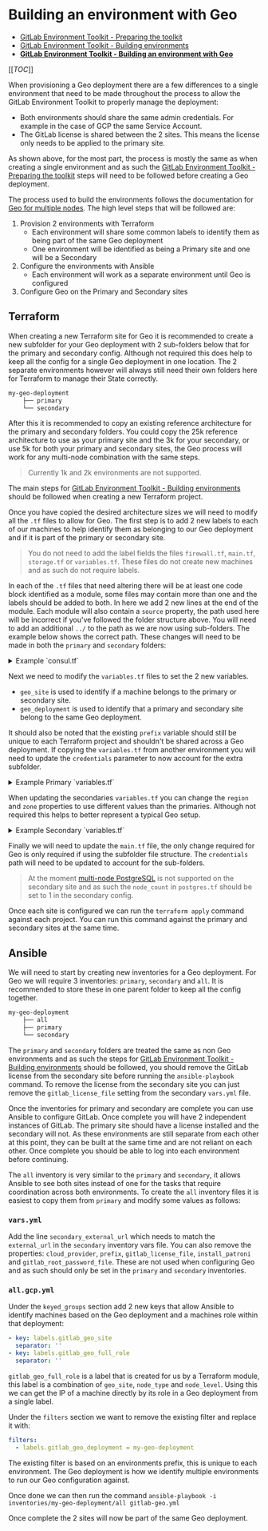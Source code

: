 # Building an environment with Geo

* [GitLab Environment Toolkit - Preparing the toolkit](prep_toolkit.md)
* [GitLab Environment Toolkit - Building environments](building_environments.md)
* [**GitLab Environment Toolkit - Building an environment with Geo**](building_geo_environments.md)

[[_TOC_]]

When provisioning a Geo deployment there are a few differences to a single environment that need to be made throughout the process to allow the GitLab Environment Toolkit to properly manage the deployment:

* Both environments should share the same admin credentials. For example in the case of GCP the same Service Account.
* The GitLab license is shared between the 2 sites. This means the license only needs to be applied to the primary site.

As shown above, for the most part, the process is mostly the same as when creating a single environment and as such the [GitLab Environment Toolkit - Preparing the toolkit](prep_toolkit.md) steps will need to be followed before creating a Geo deployment.

The process used to build the environments follows the documentation for [Geo for multiple nodes](https://docs.gitlab.com/ee/administration/geo/replication/multiple_servers.html). The high level steps that will be followed are:

1. Provision 2 environments with Terraform
    * Each environment will share some common labels to identify them as being part of the same Geo deployment
    * One environment will be identified as being a Primary site and one will be a Secondary
2. Configure the environments with Ansible
    * Each environment will work as a separate environment until Geo is configured
3. Configure Geo on the Primary and Secondary sites

## Terraform

When creating a new Terraform site for Geo it is recommended to create a new subfolder for your Geo deployment with 2 sub-folders below that for the primary and secondary config. Although not required this does help to keep all the config for a single Geo deployment in one location. The 2 separate environments however will always still need their own folders here for Terraform to manage their State correctly.

```bash
my-geo-deployment
    ├── primary
    └── secondary
```

After this it is recommended to copy an existing reference architecture for the primary and secondary folders. You could copy the 25k reference architecture to use as your primary site and the 3k for your secondary, or use 5k for both your primary and secondary sites, the Geo process will work for any multi-node combination with the same steps.

>Currently 1k and 2k environments are not supported.

The main steps for [GitLab Environment Toolkit - Building environments](building_environments.md) should be followed when creating a new Terraform project.

Once you have copied the desired architecture sizes we will need to modify all the `.tf` files to allow for Geo. The first step is to add 2 new labels to each of our machines to help identify them as belonging to our Geo deployment and if it is part of the primary or secondary site.

> You do not need to add the label fields the files `firewall.tf`, `main.tf`, `storage.tf` or `variables.tf`. These files do not create new machines and as such do not require labels.

In each of the `.tf` files that need altering there will be at least one code block identified as a module, some files may contain more than one and the labels should be added to both. In here we add 2 new lines at the end of the module. Each module will also contain a `source` property, the path used here will be incorrect if you've followed the folder structure above. You will need to add an additional `../` to the path as we are now using sub-folders. The example below shows the correct path.
These changes will need to be made in both the `primary` and `secondary` folders:
<details>
  <summary>Example `consul.tf`</summary>

```terraform
  module "consul" {
    source = "../../modules/gitlab_gcp_instance"

    prefix = "${var.prefix}"
    node_type = "consul"
    node_count = 3

    geo_site = "${var.geo_site}"
    geo_deployment = "${var.geo_deployment}"

    machine_type = "n1-highcpu-2"
    machine_image = "${var.machine_image}"
  }

  output "consul" {
    value = module.consul
  }
```

</details>

Next we need to modify the `variables.tf` files to set the 2 new variables.

* `geo_site` is used to identify if a machine belongs to the primary or secondary site.
* `geo_deployment` is used to identify that a primary and secondary site belong to the same Geo deployment.

It should also be noted that the existing `prefix` variable should still be unique to each Terraform project and shouldn't be shared across a Geo deployment.
If copying the `variables.tf` from another environment you will need to update the `credentials` parameter to now account for the extra subfolder.

<details>
  <summary>Example Primary `variables.tf`</summary>

  ```terraform
    variable "project" {
      default = "<Project ID>"
    }

    variable "credentials_file" {
      default = "<Credentials>"
    }

    variable "region" {
      default = "us-east1"
    }

    variable "zone" {
      default = "us-east1-c"
    }

    variable "prefix" {
      default = "my-10k-environment"
    }

    variable "machine_image" {
      default = "ubuntu-1804-lts"
    }

    variable "external_ip" {
      default = "<external ip>"
    }

    variable "geo_site" {
      default = "geo-primary"
    }

    variable "geo_deployment" {
      default = "my-geo-deployment"
    }
  ```

</details>

When updating the secondaries `variables.tf` you can change the `region` and `zone` properties to use different values than the primaries. Although not required this helps to better represent a typical Geo setup.

<details>
  <summary>Example Secondary `variables.tf`</summary>

  ```terraform
    variable "project" {
      default = "<Project ID>"
    }

    variable "credentials_file" {
      default = "<Credentials>"
    }

    variable "region" {
      default = "europe-west4"
    }

    variable "zone" {
      default = "europe-west4-a"
    }

    variable "prefix" {
      default = "my-3k-environment"
    }

    variable "machine_image" {
      default = "ubuntu-1804-lts"
    }

    variable "external_ip" {
      default = "<external ip>"
    }

    variable "geo_site" {
      default = "geo-secondary"
    }

    variable "geo_deployment" {
      default = "my-geo-deployment"
    }
  ```

</details>

Finally we will need to update the `main.tf` file, the only change required for Geo is only required if using the subfolder file structure. The `credentials` path will need to be updated to account for the sub-folders.

> At the moment [multi-node PostgreSQL](https://docs.gitlab.com/ee/administration/geo/replication/multiple_servers.html#step-2-configure-the-main-read-only-replica-postgresql-database-on-the-secondary-node) is not supported on the secondary site and as such the `node_count` in `postgres.tf` should be set to 1 in the secondary config.

Once each site is configured we can run the `terraform apply` command against each project. You can run this command against the primary and secondary sites at the same time.

## Ansible

We will need to start by creating new inventories for a Geo deployment. For Geo we will require 3 inventories: `primary`, `secondary` and `all`. It is recommended to store these in one parent folder to keep all the config together.

```bash
my-geo-deployment
    ├── all
    ├── primary
    └── secondary
```

The `primary` and `secondary` folders are treated the same as non Geo environments and as such the steps for [GitLab Environment Toolkit - Building environments](building_environments.md#2-configuring-gitlab-on-the-environment-with-ansible) should be followed, you should remove the GitLab license from the secondary site before running the `ansible-playbook` command. To remove the license from the secondary site you can just remove the `gitlab_license_file` setting from the secondary `vars.yml` file.

Once the inventories for primary and secondary are complete you can use Ansible to configure GitLab. Once complete you will have 2 independent instances of GitLab. The primary site should have a license installed and the secondary will not.
As these environments are still separate from each other at this point, they can be built at the same time and are not reliant on each other. Once complete you should be able to log into each environment before continuing.

The `all` inventory is very similar to the `primary` and `secondary`, it allows Ansible to see both sites instead of one for the tasks that require coordination across both environments. To create the `all` inventory files it is easiest to copy them from `primary` and modify some values as follows:

### `vars.yml`

Add the line `secondary_external_url` which needs to match the `external_url` in the `secondary` inventory vars file. You can also remove the properties: `cloud_provider`, `prefix`, `gitlab_license_file`, `install_patroni` and `gitlab_root_password_file`. These are not used when configuring Geo and as such should only be set in the `primary` and `secondary` inventories.

### `all.gcp.yml`

Under the `keyed_groups` section add 2 new keys that allow Ansible to identify machines based on the Geo deployment and a machines role within that deployment:

```yaml
- key: labels.gitlab_geo_site
  separator: ''
- key: labels.gitlab_geo_full_role
  separator: ''
```

`gitlab_geo_full_role` is a label that is created for us by a Terraform module, this label is a combination of `geo_site`, `node_type` and `node_level`. Using this we can get the IP of a machine directly by its role in a Geo deployment from a single label.

Under the `filters` section we want to remove the existing filter and replace it with:

```yaml
filters:
  - labels.gitlab_geo_deployment = my-geo-deployment
```

The existing filter is based on an environments prefix, this is unique to each environment. The Geo deployment is how we identify multiple environments to run our Geo configuration against.

Once done we can then run the command
`ansible-playbook -i inventories/my-geo-deployment/all gitlab-geo.yml`

Once complete the 2 sites will now be part of the same Geo deployment.

